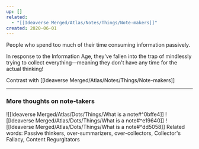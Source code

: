 ```yaml
---
up: []
related:
  - "[[Ideaverse Merged/Atlas/Notes/Things/Note-makers]]"
created: 2020-06-01
---
```

People who spend too much of their time consuming information passively. 

In response to the Information Age, they've fallen into the trap of mindlessly trying to collect everything—meaning they don't have any time for the actual thinking!

Contrast with [[Ideaverse Merged/Atlas/Notes/Things/Note-makers]]

---

### More thoughts on note-takers
![[Ideaverse Merged/Atlas/Dots/Things/What is a note#^0bffe4]] ![[Ideaverse Merged/Atlas/Dots/Things/What is a note#^e19640]] ![[Ideaverse Merged/Atlas/Dots/Things/What is a note#^dd5058]]
Related words: Passive thinkers, over-summarizers, over-collectors, Collector's Fallacy, Content Regurgitators

